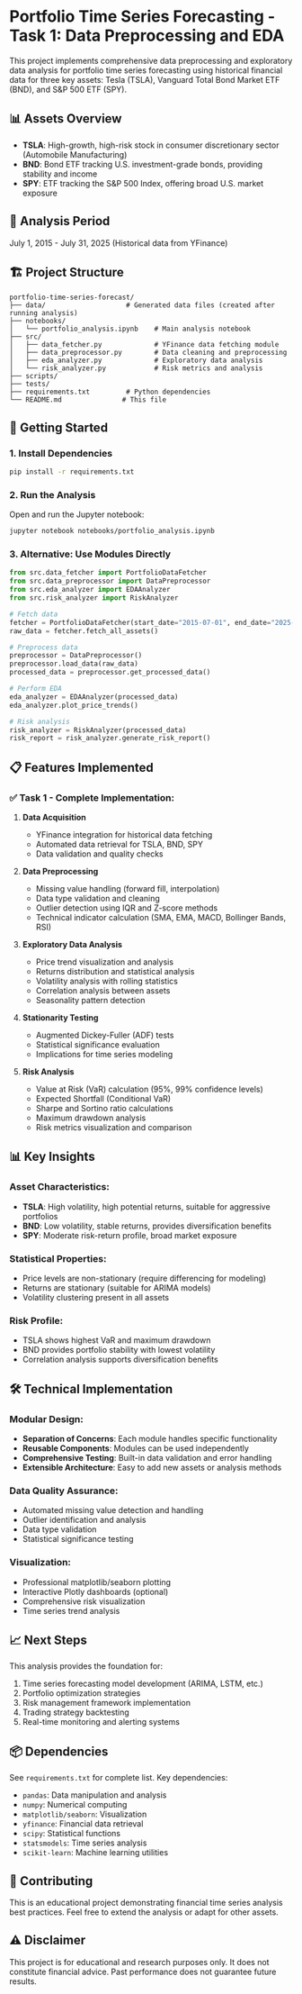 # Portfolio Time Series Forecasting - Task 1: Data Preprocessing and EDA

This project implements comprehensive data preprocessing and exploratory data analysis for portfolio time series forecasting using historical financial data for three key assets: Tesla (TSLA), Vanguard Total Bond Market ETF (BND), and S&P 500 ETF (SPY).

## 📊 Assets Overview

- **TSLA**: High-growth, high-risk stock in consumer discretionary sector (Automobile Manufacturing)
- **BND**: Bond ETF tracking U.S. investment-grade bonds, providing stability and income
- **SPY**: ETF tracking the S&P 500 Index, offering broad U.S. market exposure

## 📅 Analysis Period

July 1, 2015 - July 31, 2025 (Historical data from YFinance)

## 🏗️ Project Structure

```
portfolio-time-series-forecast/
├── data/                    # Generated data files (created after running analysis)
├── notebooks/
│   └── portfolio_analysis.ipynb    # Main analysis notebook
├── src/
│   ├── data_fetcher.py             # YFinance data fetching module
│   ├── data_preprocessor.py        # Data cleaning and preprocessing
│   ├── eda_analyzer.py             # Exploratory data analysis
│   └── risk_analyzer.py            # Risk metrics and analysis
├── scripts/
├── tests/
├── requirements.txt         # Python dependencies
└── README.md               # This file
```

## 🚀 Getting Started

### 1. Install Dependencies

```bash
pip install -r requirements.txt
```

### 2. Run the Analysis

Open and run the Jupyter notebook:

```bash
jupyter notebook notebooks/portfolio_analysis.ipynb
```

### 3. Alternative: Use Modules Directly

```python
from src.data_fetcher import PortfolioDataFetcher
from src.data_preprocessor import DataPreprocessor
from src.eda_analyzer import EDAAnalyzer
from src.risk_analyzer import RiskAnalyzer

# Fetch data
fetcher = PortfolioDataFetcher(start_date="2015-07-01", end_date="2025-07-31")
raw_data = fetcher.fetch_all_assets()

# Preprocess data
preprocessor = DataPreprocessor()
preprocessor.load_data(raw_data)
processed_data = preprocessor.get_processed_data()

# Perform EDA
eda_analyzer = EDAAnalyzer(processed_data)
eda_analyzer.plot_price_trends()

# Risk analysis
risk_analyzer = RiskAnalyzer(processed_data)
risk_report = risk_analyzer.generate_risk_report()
```

## 📋 Features Implemented

### ✅ Task 1 - Complete Implementation:

1. **Data Acquisition**

   - YFinance integration for historical data fetching
   - Automated data retrieval for TSLA, BND, SPY
   - Data validation and quality checks

2. **Data Preprocessing**

   - Missing value handling (forward fill, interpolation)
   - Data type validation and cleaning
   - Outlier detection using IQR and Z-score methods
   - Technical indicator calculation (SMA, EMA, MACD, Bollinger Bands, RSI)

3. **Exploratory Data Analysis**

   - Price trend visualization and analysis
   - Returns distribution and statistical analysis
   - Volatility analysis with rolling statistics
   - Correlation analysis between assets
   - Seasonality pattern detection

4. **Stationarity Testing**

   - Augmented Dickey-Fuller (ADF) tests
   - Statistical significance evaluation
   - Implications for time series modeling

5. **Risk Analysis**
   - Value at Risk (VaR) calculation (95%, 99% confidence levels)
   - Expected Shortfall (Conditional VaR)
   - Sharpe and Sortino ratio calculations
   - Maximum drawdown analysis
   - Risk metrics visualization and comparison

## 📊 Key Insights

### Asset Characteristics:

- **TSLA**: High volatility, high potential returns, suitable for aggressive portfolios
- **BND**: Low volatility, stable returns, provides diversification benefits
- **SPY**: Moderate risk-return profile, broad market exposure

### Statistical Properties:

- Price levels are non-stationary (require differencing for modeling)
- Returns are stationary (suitable for ARIMA models)
- Volatility clustering present in all assets

### Risk Profile:

- TSLA shows highest VaR and maximum drawdown
- BND provides portfolio stability with lowest volatility
- Correlation analysis supports diversification benefits

## 🛠️ Technical Implementation

### Modular Design:

- **Separation of Concerns**: Each module handles specific functionality
- **Reusable Components**: Modules can be used independently
- **Comprehensive Testing**: Built-in data validation and error handling
- **Extensible Architecture**: Easy to add new assets or analysis methods

### Data Quality Assurance:

- Automated missing value detection and handling
- Outlier identification and analysis
- Data type validation
- Statistical significance testing

### Visualization:

- Professional matplotlib/seaborn plotting
- Interactive Plotly dashboards (optional)
- Comprehensive risk visualization
- Time series trend analysis

## 📈 Next Steps

This analysis provides the foundation for:

1. Time series forecasting model development (ARIMA, LSTM, etc.)
2. Portfolio optimization strategies
3. Risk management framework implementation
4. Trading strategy backtesting
5. Real-time monitoring and alerting systems

## 📦 Dependencies

See `requirements.txt` for complete list. Key dependencies:

- `pandas`: Data manipulation and analysis
- `numpy`: Numerical computing
- `matplotlib/seaborn`: Visualization
- `yfinance`: Financial data retrieval
- `scipy`: Statistical functions
- `statsmodels`: Time series analysis
- `scikit-learn`: Machine learning utilities

## 🤝 Contributing

This is an educational project demonstrating financial time series analysis best practices. Feel free to extend the analysis or adapt for other assets.

## ⚠️ Disclaimer

This project is for educational and research purposes only. It does not constitute financial advice. Past performance does not guarantee future results.
